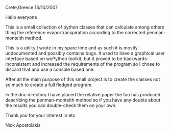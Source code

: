 Crete,Greece  13/10/2007

Hello everyone

This is a small collection of python classes that can calculate among others thing the reference evaportranspiration according to the corrected penman-monteith method.

This is a utility I wrote in my spare time and as such it is mostly undocumented and possibly contains bugs. It used to have a graphical user interface based on wxPython toolkit, but it proved to be backwards-inconsistent and increased the requirements of the program so I chose to discard that and use a console based one.

After all the main purpose of this small project is to create the classes not so much to create a full fledged program.

In the doc directory I have placed the relative paper the fao has produced describing the penman-monteith method so if you have any doubts about the results you can double-check them on your own.


Thank you for your interest in eto

Nick Apostolakis
